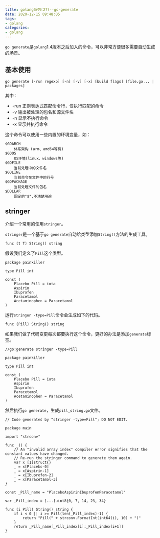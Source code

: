 ```yaml
---
title: golang系列(27)--go-generate
date: 2020-12-15 09:48:05
tags:
- golang
categories:
- golang
---
```



`go generate`是`golang`1.4版本之后加入的命令，可以非常方便很多需要自动生成的场景。

<!-- more -->


## 基本使用

```golang
go generate [-run regexp] [-n] [-v] [-x] [build flags] [file.go... | packages]
```

其中：
* -run 正则表达式匹配命令行，仅执行匹配的命令
* -v 输出被处理的包名和源文件名
* -n 显示不执行命令
* -x 显示并执行命令

这个命令可以使用一些内置的环境变量，如：

```
$GOARCH
    体系架构 (arm、amd64等待)
$GOOS
    OS环境(linux、windows等)
$GOFILE
    当前处理中的文件名
$GOLINE
    当前命令在文件中的行号
$GOPACKAGE
    当前处理文件的包名
$DOLLAR
    固定的"$",不清楚用途
```

## stringer

介绍一个常用的使用`stringer`。

`stringer`是一个基于`go generate`自动给类型添加`String()`方法的生成工具。

```golang
func (t T) String() string
```

假设我们定义了`Pill`这个类型。

```golang
package painkiller

type Pill int

const (
	Placebo Pill = iota
	Aspirin
	Ibuprofen
	Paracetamol
	Acetaminophen = Paracetamol
)
```

运行`stringer -type=Pill`命令会生成如下的代码。

```golang
func (Pill) String() string
```

如果我们做了代码变更每次都要执行这个命令，更好的办法是添加`generate`标签。

```golang
//go:generate stringer -type=Pill

package painkiller

type Pill int

const (
	Placebo Pill = iota
	Aspirin
	Ibuprofen
	Paracetamol
	Acetaminophen = Paracetamol
)
```

然后执行`go generate`，生成`pill_string.go`文件。

```golang
// Code generated by "stringer -type=Pill"; DO NOT EDIT.

package main

import "strconv"

func _() {
	// An "invalid array index" compiler error signifies that the constant values have changed.
	// Re-run the stringer command to generate them again.
	var x [1]struct{}
	_ = x[Placebo-0]
	_ = x[Aspirin-1]
	_ = x[Ibuprofen-2]
	_ = x[Paracetamol-3]
}

const _Pill_name = "PlaceboAspirinIbuprofenParacetamol"

var _Pill_index = [...]uint8{0, 7, 14, 23, 34}

func (i Pill) String() string {
	if i < 0 || i >= Pill(len(_Pill_index)-1) {
		return "Pill(" + strconv.FormatInt(int64(i), 10) + ")"
	}
	return _Pill_name[_Pill_index[i]:_Pill_index[i+1]]
}
```